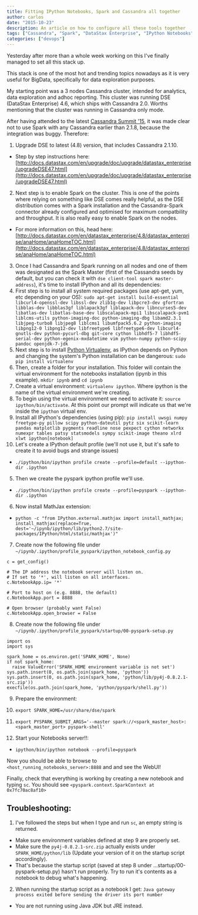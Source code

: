 ```yaml
---
title: Fitting IPython Notebooks, Spark and Cassandra all together
author: carlos
date: "2015-10-23"
description: An article on how to configure all these tools together
tags: ["Cassandra", "Spark", "DataStax Enterprise", "IPython Notebooks", "IPython"]
categories: ["devops"]
---
```


Yesterday after more than a whole week working on this I've finally managed to set all this stack up.

This stack is one of the most hot and trending topics nowadays as it is very useful for BigData, specifically for data exploration purposes.

My starting point was a 3 nodes Cassandra cluster, intended for analytics, data exploration and adhoc reporting. This cluster was running
DSE (DataStax Enterprise) 4.6, which ships with Cassandra 2.0. Worths mentioning that the cluster was running in Cassandra only mode.

After having attended to the latest [Cassandra Summit '15](http://mrcalonso.com/notes-on-cassandra-summit-2015/), it was made clear not to use
Spark with any Cassandra earlier than 2.1.8, because the integration was buggy. Therefore:

1. Upgrade DSE to latest (4.8) version, that includes Cassandra 2.1.10.
  * Step by step instructions here: [http://docs.datastax.com/en/upgrade/doc/upgrade/datastax_enterprise/upgradeDSE47.html](http://docs.datastax.com/en/upgrade/doc/upgrade/datastax_enterprise/upgradeDSE47.html)
2. Next step is to enable Spark on the cluster. This is one of the points where relying on something like DSE comes really helpful, as the DSE distribution comes
with a Spark installation and the Cassandra-Spark connector already configured and optimised for maximum compatbility and throughput. It is also really easy to
enable Spark on the nodes.
  * For more information on this, head here: [http://docs.datastax.com/en/datastax_enterprise/4.8/datastax_enterprise/anaHome/anaHomeTOC.html](http://docs.datastax.com/en/datastax_enterprise/4.8/datastax_enterprise/anaHome/anaHomeTOC.html)
3. Once I had Cassandra and Spark running on all nodes and one of them was designated as the Spark Master (first of the Cassandra seeds by default, but you can check it with `dse client-tool spark master-address`), it's time to install IPython and all its dependencies:
  1. First step is to install all system required packages (use apt-get, yum, etc depending on your OS): `sudo apt-get install build-essential libcurl4-openssl-dev libssl-dev zlib1g-dev libpcre3-dev gfortran libblas-dev libblas3gf liblapack3gf liblapack-dev libncurses5-dev libatlas-dev libatlas-base-dev libscalapack-mpi1 libscalapack-pvm1 liblcms-utils python-imaging-doc python-imaging-dbg libamd2.3.1 libjpeg-turbo8 libjpeg8 liblcms1 libumfpack5.6.2 python-imaging libpng12-0 libpng12-dev libfreetype6 libfreetype6-dev libcurl4-gnutls-dev python-pycurl-dbg git-core cython libhdf5-7 libhdf5-serial-dev python-egenix-mxdatetime vim python-numpy python-scipy pandoc openjdk-7-jdk`
  2. Next step is to install [Python Virtualenv](http://docs.python-guide.org/en/latest/dev/virtualenvs/), as IPython depends on Python and changing the system's Python installation can be dangerous: `sudo pip install virtualenv`
  3. Then, create a folder for your installation. This folder will contain the virtual environment for the notebooks installation (ipynb in this example). `mkdir ipynb` and `cd ipynb`
  4. Create a virtual environment: `virtualenv ipython`. Where ipython is the name of the virtual environment we're creating.
  5. To begin using the virtual environment we need to activate it: `source ipython/bin/activate`. At this point our prompt will indicate us that we're inside the `ipython` virtual env.
  6. Install all IPython's dependencies (using pip): `pip install uwsgi numpy freetype-py pillow scipy python-dateutil pytz six scikit-learn pandas matplotlib pygments readline nose pexpect cython networkx numexpr tables patsy statsmodels sympy scikit-image theano xlrd xlwt ipython[notebook]`
4. Let's create a IPython default profile (we'll not use it, but it's safe to create it to avoid bugs and strange issues)
  * `./ipython/bin/ipython profile create --profile=default --ipython-dir .ipython`
5. Then we create the pyspark ipython profile we'll use.
  * `./ipython/bin/ipython profile create --profile=pyspark --ipython-dir .ipython`
6. Now install MathJax extension:
  * `python -c "from IPython.external.mathjax import install_mathjax; install_mathjax(replace=True, dest='~/ipynb/ipython/lib/python2.7/site-packages/IPython/html/static/mathjax')"`
7. Create now the following file under `~/ipynb/.ipython/profile_pyspark/ipython_notebook_config.py`

```
c = get_config()

# The IP address the notebook server will listen on.
# If set to '*', will listen on all interfaces.
c.NotebookApp.ip= '*'

# Port to host on (e.g. 8888, the default)
c.NotebookApp.port = 8888

# Open browser (probably want False)
c.NotebookApp.open_browser = False
```

8. Create now the following file under `~/ipynb/.ipython/profile_pyspark/startup/00-pyspark-setup.py`

```
import os
import sys

spark_home = os.environ.get('SPARK_HOME', None)
if not spark_home:
  raise ValueError('SPARK_HOME environment variable is not set')
sys.path.insert(0, os.path.join(spark_home, 'python'))
sys.path.insert(0, os.path.join(spark_home, 'python/lib/py4j-0.8.2.1-src.zip'))
execfile(os.path.join(spark_home, 'python/pyspark/shell.py'))
```

9. Prepare the environment:
  1. `export SPARK_HOME=/usr/share/dse/spark`
  2. `export PYSPARK_SUBMIT_ARGS='--master spark://<spark_master_host>:<spark_master_port> pyspark-shell'`

10. Start your Notebooks server!!:
  * `ipython/bin/ipython notebook --profile=pyspark`

Now you should be able to browse to `<host_running_notebooks_server>:8888` and and see the WebUI!

Finally, check that everything is working by creating a new notebook and typing `sc`. You should see `<pyspark.context.SparkContext at 0x7fc70ac8af10>`

## Troubleshooting:

1. I've followed the steps but when I type and run `sc`, an empty string is returned.
  * Make sure environment variables defined at step 9 are properly set.
  * Make sure the `py4j-0.8.2.1-src.zip` actually exists under `SPARK_HOME/python/lib` (Update your version of it on the startup script accordingly).
  * That's because the startup script (saved at step 8 under ...startup/00-pyspark-setup.py) hasn't run properly. Try to run it's contents as a notebook to debug what's happening.

2. When running the startup script as a notebook I get: `Java gateway process exited before sending the driver its port number`
  * You are not running using Java JDK but JRE instead.

